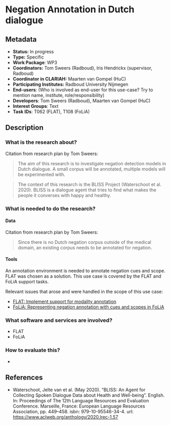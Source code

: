 # Negation Annotation in Dutch dialogue

## Metadata

* **Status:**  In progress
* **Type:** Specific
* **Work Package**: WP3
* **Coordinators:**  Tom Sweers (Radboud), Iris Hendrickx (supervisor, Radboud)
* **Coordinator in CLARIAH:** Maarten van Gompel (HuC)
* **Participating Institutes:** Radboud University Nijmegen
* **End-users**: (Who is involved as end-user for this use-case? Try to mention name, institute, role/responsibility)
* **Developers**: Tom Sweers (Radboud), Maarten van Gompel (HuC)
* **Interest Groups**: Text
* **Task IDs**: T062 (FLAT), T108 (FoLiA)

## Description

### What is the research about?

Citation from research plan by Tom Sweers:

> The aim of this research is to investigate negation detection models in Dutch
> dialogue. A small corpus will be annotated, multiple models will be experimented with.

> The context of this research is the BLISS Project (Waterschoot et al. 2020).
> BLISS is a dialogue agent that tries to find what makes the people it converses
> with happy and healthy.

### What is needed to do the research?

#### Data

Citation from research plan by Tom Sweers:

> Since there is no Dutch negation corpus outside of the medical domain, an existing corpus needs to be annotated for negation.

#### Tools

An annotation environment is needed to annotate negation cues and scope. FLAT was chosen as a solution. This use case is
covered by the FLAT and FoLiA support tasks.

Relevant issues that arose and were handled in the scope of this use case:

* [FLAT: Implement support for modality annotation](https://github.com/proycon/flat/issues/161)
* [FoLiA: Representing negation annotation with cues and scopes in FoLiA](https://github.com/proycon/folia/issues/86)

### What software and services are involved?

* FLAT
* FoLiA

### How to evaluate this?

-

## References

* Waterschoot, Jelte van et al. (May 2020). “BLISS: An Agent for Collecting Spoken Dialogue Data about Health and Well-being”. English. In: Proceedings of The 12th Language Resources and Evaluation Conference. Marseille, France: European Language Resources Association, pp. 449–458. isbn: 979-10-95546-34-4. url: https://www.aclweb.org/anthology/2020.lrec-1.57

